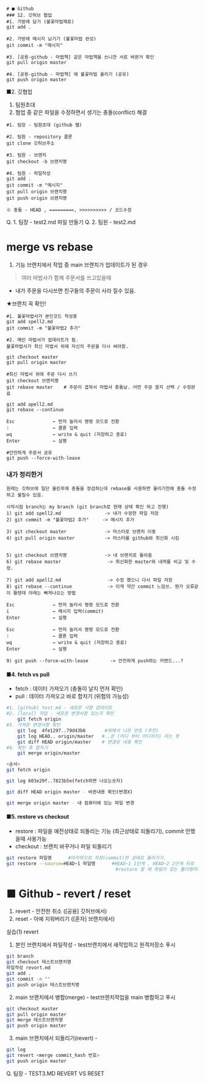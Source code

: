
```
# ■ Github   
### 12. 깃허브 협업 
#1. 가방에 담기 (불꽃마법재료)
git add .

#2. 가방에 메시지 남기기 (불꽃마법 완성)
git commit -m "메시지"

#3. [공용-github - 마법책] 같은 마법책을 쓰니깐 서로 바뀐거 확인
git pull origin master

#4. [공용-github - 마법책] 에 불꽃마법 올리기 (공유)
git push origin master

```

■2. 깃협업
1. 팀원초대
2. 협업 중 같은 파일을 수정하면서 생기는 충돌(conflict) 해결

```
#1. 팀장 - 팀원초대 (github 웹)

#2. 팀원 - repository 클론
git clone 깃허브주소

#3. 팀원 - 브랜치
git checkout -b 브랜치명

#4. 팀원 - 파일작성 
git add .
git commit -m "메시지"
git pull origin 브랜치명
git push origin 브랜치명

※ 충돌 - HEAD , =========, >>>>>>>>>> / 코드수정
```
Q. 1. 팀장 - test2.md 파일 만들기
Q. 2. 팀원 - test2.md

# merge vs rebase
1. 기능 브랜치에서 작업 중 main 브랜치가 업데이트가 된 경우
> 여러 마법사가 함께 주문서를 쓰고있을때
- 내가 주문을 다시쓰면 친구들의 주문이 사라 질수 있음.

★브랜치 꼭 확인!

```
#1. 불꽃마법사가 본인코드 작성중
git add spell2.md
git commit -m "불꽃마법2 추가"

#2. 메인 마법서가 업데이트가 됨. 
불꽃마법사가 최신 마법서 위에 자신의 주문을 다시 써야함.

git checkout master
git pull origin master

#최신 마법서 위에 주문 다시 쓰기 
git checkout 브랜치명
git rebase master    # 주문이 겹쳐서 마법서 충돌남. 어떤 주문 쓸지 선택 / 수정완료

git add apell2.md
git rebase --continue

Esc              ← 먼저 눌러서 명령 모드로 전환  
:                ← 콜론 입력  
wq               ← write & quit (저장하고 종료)  
Enter            ← 실행

#안전하게 주문서 공유
git push --force-with-lease
```

### 내가 정리한거
```
원래는 깃허브에 일단 올린후에 충돌을 정검하는데 rebase를 사용하면 올리기전에 충돌 수정하고 올릴수 있음.

시작시점 branch는 my branch (git branch로 현재 상태 확인 하고 진행)
1) git add spell2.md                -> 내가 수정한 파일 저장
2) git commit -m "불꽃마법2 추가"     -> 메시지 추가

3) git checkout master              -> 마스터로 브랜치 이동
4) git pull origin master           -> 마스터를 github와 최신화 시킴

 
5) git checkout 브랜치명              -> 내 브랜치로 돌아옴
6) git rebase master                 -> 최신화한 master와 내꺼를 비교 및 수정.

7) git add apell2.md                 -> 수정 했으니 다시 파일 저장
8) git rebase --continue             -> 이게 약간 commit 느낌쓰. 뭔가 오류같이 뜰텐데 아래는 빠져나오는 방법

Esc              ← 먼저 눌러서 명령 모드로 전환  
i                ← 메시지 입력(commit)
Enter            ← 실행

Esc              ← 먼저 눌러서 명령 모드로 전환
:                ← 콜론 입력  
wq               ← write & quit (저장하고 종료)  
Enter            ← 실행

9) git push --force-with-lease        -> 안전하게 push하는 커맨드...?
```

#### ■4. fetch vs pull
- fetch : 데이터 가져오기 (충돌이 날지 먼저 확인)
- pull : 데이터 가져오고 바로 합치기 (위험의 가능성)

```bash
#1. [github] test.md - 새로운 사항 업데이트
#2. [local] 작업 - 새로운 변경사항 있는지 확인
    git fetch origin 
#3. 가져온 변경사항 확인
    git log  4fe1297..79d43b6       #위에서 나온 번호 (추천)
    git log HEAD.. origin/master   #..은 (어디 부터 어디까지) 라는 뜻
    git diff HEAD origin/master    # 변경된 내용 확인 
#4. 확인 후 합치기
    git merge origin/master

```

```bash
<순서>
git fetch origin

git log 603e29f..7823b5e(fetch하면 나오는숫자)

git diff HEAD origin master - 바뀐내용 확인(변경X)

git merge origin master - 내 컴퓨터에 있는 파일 변경
```
#### ■5. restore vs checkout
- restore : 파일을 예전상태로 되돌리는 기능 (최근상태로 되돌리기), commit 안했을때 사용가능
- checkout : 브랜치 바꾸거나 파일 되돌리기

```bash
git restore 파일명      #마지막으로 저장(commit)한 상태로 돌아가기.
git restore --source=HEAD~1 파일명      #HEAD~1 1단계 , HEAD~2 2단계 뒤로
                                        #restore 할 때 파일이 있는 폴더명까지 입력 days/day034.md
```


# ■ Github - revert / reset
1. revert - 안전한 취소 ([공용] 깃허브에서)
2. reset - 아예 지워버리기 ([혼자] 브랜치에서)

실습(1) revert
1. 본인 브랜치에서 파일작성 - test브랜치에서 새작업하고 원격저장소 푸시
```bash
git branch 
git checkout 테스트브랜치명
파일작성 revort.md
git add .
git commit -m ""
git push origin 테스트브랜치명
```
2. main 브랜치에서 병합(merge) - test브랜치작업을 main 병합하고 푸시
```bash
git checkout master
git pull origin master
git merge 테스트브랜치명
git push origin master
```
3. main 브랜치에서 되돌리기(revert) - 
```bash
git log
git revert <merge commit_hash 번호>
git push origin master
```

Q. 팀장 - TEST3.MD  REVERT VS RESET